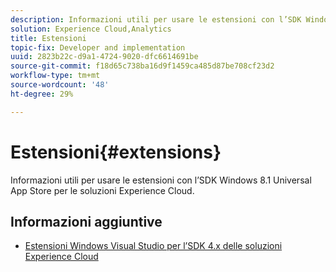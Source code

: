 ```yaml
---
description: Informazioni utili per usare le estensioni con l’SDK Windows 8.1 Universal App Store per le soluzioni Experience Cloud.
solution: Experience Cloud,Analytics
title: Estensioni
topic-fix: Developer and implementation
uuid: 2823b22c-d9a1-4724-9020-dfc6614691be
source-git-commit: f18d65c738ba16d9f1459ca485d87be708cf23d2
workflow-type: tm+mt
source-wordcount: '48'
ht-degree: 29%

---
```



# Estensioni{#extensions}

Informazioni utili per usare le estensioni con l’SDK Windows 8.1 Universal App Store per le soluzioni Experience Cloud.

## Informazioni aggiuntive

+ [Estensioni Windows Visual Studio per l’SDK 4.x delle soluzioni Experience Cloud](/help/windows-appstore/extensions/win-vse-4x.md)
